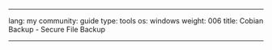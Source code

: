 

---

lang: my
community: guide
type: tools
os: windows
weight: 006
title: Cobian Backup - Secure File Backup

---

<stub>

